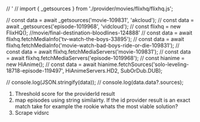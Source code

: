 // 
'
// import { _getsources } from './provider/movies/flixhq/flixhq.js';

// const data = await _getsources('movie-109831', 'akcloud');
// const data = await _getsources('episode-1019968', 'vidcloud');
// const flixhq = new FlixHQ();
//movie/final-destination-bloodlines-124888'
// const data = await flixhq.fetchMediaInfo('tv-watch-the-boys-33895');
// const data = await flixhq.fetchMediaInfo('movie-watch-bad-boys-ride-or-die-109831');
// const data = await flixhq.fetchMediaServers('movie-109831');
// const data = await flixhq.fetchMediaServers('episode-1019968');
// const hianime = new HiAnime();
// const data = await hianime.fetchSources('solo-leveling-18718-episode-119497', HiAnimeServers.HD2, SubOrDub.DUB);

// console.log(JSON.stringify(data));
// console.log(data.data?.sources);

1. Threshold score for the providerId result 
2. map episodes using string similairty. If the id provider result is an exact match take for example the rookie whats the most viable solution?
3. Scrape vidsrc